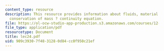 ```yaml
---
content_type: resource
description: This resource provides information about fluids, material derivative,
  conservation of mass ? continuity equation.
file: https://ol-ocw-studio-app-production.s3.amazonaws.com/courses/12-005-applications-of-continuum-mechanics-to-earth-atmospheric-and-planetary-sciences-spring-2006/909c39307f4831280d84cc0f950c21ef_lec24.pdf
file_type: application/pdf
resourcetype: Document
title: lec24.pdf
uid: 909c3930-7f48-3128-0d84-cc0f950c21ef
---
```

